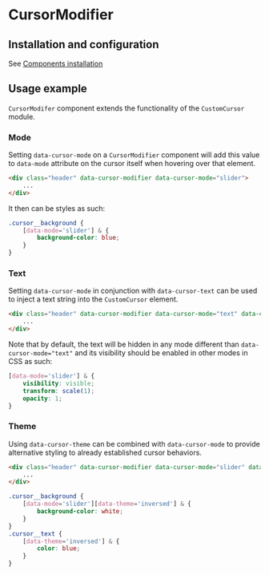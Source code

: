 # CursorModifier

## Installation and configuration

See [Components installation](/docs/components_installation.md)

## Usage example

`CursorModifer` component extends the functionality of the `CustomCursor` module.

### Mode

Setting `data-cursor-mode` on a `CursorModifier` component will add this value to `data-mode` attribute on the cursor itself when hovering over that element.

```html
<div class="header" data-cursor-modifier data-cursor-mode="slider">
	...
</div>
```

It then can be styles as such:

```scss
.cursor__background {
	[data-mode='slider'] & {
		background-color: blue;
	}
}
```

### Text

Setting `data-cursor-mode` in conjunction with `data-cursor-text` can be used to inject a text string into the `CustomCursor` element.

```html
<div class="header" data-cursor-modifier data-cursor-mode="text" data-cursor-text="Click me">
	...
</div>
```

Note that by default, the text will be hidden in any mode different than `data-cursor-mode="text"` and its visibility should be enabled in other modes in CSS as such:

```scss
[data-mode='slider'] & {
	visibility: visible;
	transform: scale(1);
	opacity: 1;
}
```

### Theme 

Using `data-cursor-theme` can be combined with `data-cursor-mode` to provide alternative styling to already established cursor behaviors.

```html
<div class="header" data-cursor-modifier data-cursor-mode="slider" data-cursor-theme="inversed">
	...
</div>
```

```scss
.cursor__background {
	[data-mode='slider'][data-theme='inversed'] & {
		background-color: white;
	}
}
.cursor__text {
	[data-theme='inversed'] & {
		color: blue;
	}
}
```